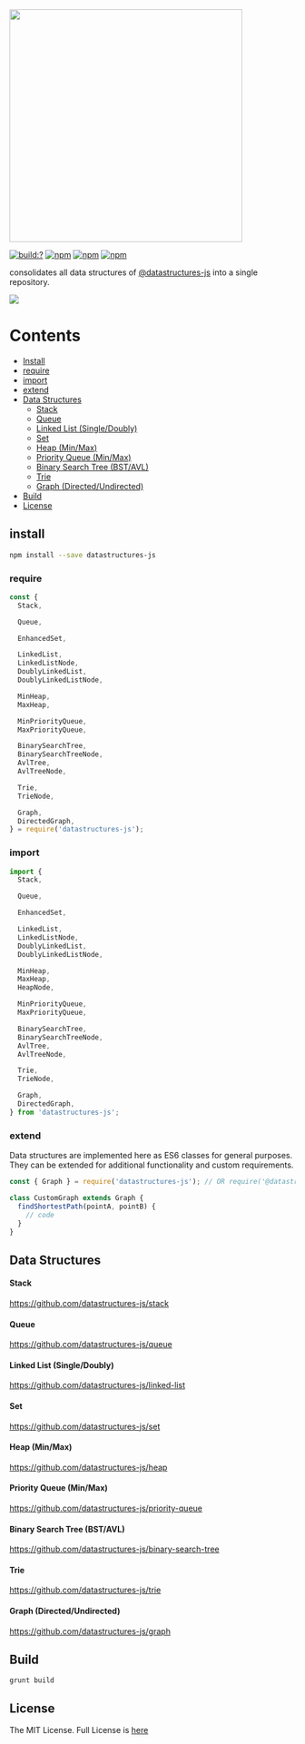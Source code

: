 <img width="410" src="https://user-images.githubusercontent.com/6517308/79055948-c84f8200-7c16-11ea-9a9e-be952f13ba45.jpg" />

[![build:?](https://travis-ci.org/eyas-ranjous/datastructures-js.svg?branch=master)](https://travis-ci.org/eyas-ranjous/datastructures-js) 
[![npm](https://img.shields.io/npm/v/datastructures-js.svg)](https://www.npmjs.com/package/datastructures-js)
[![npm](https://img.shields.io/npm/dm/datastructures-js.svg)](https://www.npmjs.com/package/datastructures-js) [![npm](https://img.shields.io/badge/node-%3E=%206.0-blue.svg)](https://www.npmjs.com/package/datastructures-js)

consolidates all data structures of <a href="https://github.com/datastructures-js">@datastructures-js</a> into a single repository.

<img src="https://user-images.githubusercontent.com/6517308/121813242-859a9700-cc6b-11eb-99c0-49e5bb63005b.jpg">

# Contents
* [Install](#install)
* [require](#require)
* [import](#import)
* [extend](#extend)
* [Data Structures](#data-structures)
  * [Stack](#stack)
  * [Queue](#queue)
  * [Linked List (Single/Doubly)](#linked-list-singledoubly)
  * [Set](#set)
  * [Heap (Min/Max)](#heap-minmax)
  * [Priority Queue (Min/Max)](#priority-queue-minmax)
  * [Binary Search Tree (BST/AVL)](#binary-search-tree-bstavl)
  * [Trie](#trie)
  * [Graph (Directed/Undirected)](#graph-directedundirected)
 * [Build](#build)
 * [License](#license)

## install
```sh
npm install --save datastructures-js
```

### require
```js
const {
  Stack,

  Queue,

  EnhancedSet,

  LinkedList,
  LinkedListNode,
  DoublyLinkedList,
  DoublyLinkedListNode,

  MinHeap,
  MaxHeap,

  MinPriorityQueue,
  MaxPriorityQueue,

  BinarySearchTree,
  BinarySearchTreeNode,
  AvlTree,
  AvlTreeNode,

  Trie,
  TrieNode,

  Graph,
  DirectedGraph,
} = require('datastructures-js');
```

### import
```js
import {
  Stack,

  Queue,

  EnhancedSet,

  LinkedList,
  LinkedListNode,
  DoublyLinkedList,
  DoublyLinkedListNode,

  MinHeap,
  MaxHeap,
  HeapNode,

  MinPriorityQueue,
  MaxPriorityQueue,

  BinarySearchTree,
  BinarySearchTreeNode,
  AvlTree,
  AvlTreeNode,

  Trie,
  TrieNode,

  Graph,
  DirectedGraph,
} from 'datastructures-js';
```

### extend
Data structures are implemented here as ES6 classes for general purposes. They can be extended for additional functionality and custom requirements.

```js
const { Graph } = require('datastructures-js'); // OR require('@datastructures-js/graph')

class CustomGraph extends Graph {
  findShortestPath(pointA, pointB) {
    // code
  }
}
```

## Data Structures

#### Stack
https://github.com/datastructures-js/stack

#### Queue
https://github.com/datastructures-js/queue

#### Linked List (Single/Doubly)
https://github.com/datastructures-js/linked-list

#### Set
https://github.com/datastructures-js/set

#### Heap (Min/Max)
https://github.com/datastructures-js/heap

#### Priority Queue (Min/Max)
https://github.com/datastructures-js/priority-queue

#### Binary Search Tree (BST/AVL)
https://github.com/datastructures-js/binary-search-tree

#### Trie
https://github.com/datastructures-js/trie

#### Graph (Directed/Undirected)
https://github.com/datastructures-js/graph

## Build
```
grunt build
```

## License
The MIT License. Full License is [here](https://github.com/eyas-ranjous/datastructures-js/blob/master/LICENSE)
